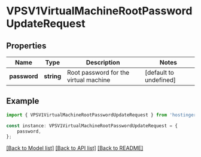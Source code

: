 # VPSV1VirtualMachineRootPasswordUpdateRequest


## Properties

Name | Type | Description | Notes
------------ | ------------- | ------------- | -------------
**password** | **string** | Root password for the virtual machine | [default to undefined]

## Example

```typescript
import { VPSV1VirtualMachineRootPasswordUpdateRequest } from 'hostinger-api-sdk';

const instance: VPSV1VirtualMachineRootPasswordUpdateRequest = {
    password,
};
```

[[Back to Model list]](../README.md#documentation-for-models) [[Back to API list]](../README.md#documentation-for-api-endpoints) [[Back to README]](../README.md)
